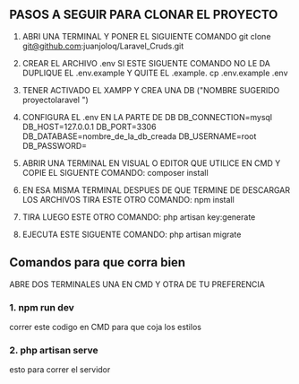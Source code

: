 ## PASOS A SEGUIR PARA CLONAR EL PROYECTO

1. ABRI UNA TERMINAL Y PONER EL SIGUIENTE COMANDO
	git clone git@github.com:juanjoloq/Laravel_Cruds.git

2. CREAR EL ARCHIVO .env SI ESTE SIGUENTE COMANDO NO LE DA DUPLIQUE EL .env.example Y QUITE EL .example.
	cp .env.example .env

3. TENER ACTIVADO EL XAMPP Y CREA UNA DB ("NOMBRE SUGERIDO proyectolaravel ")

4. CONFIGURA EL .env EN LA PARTE DE DB
	DB_CONNECTION=mysql
	DB_HOST=127.0.0.1
	DB_PORT=3306
	DB_DATABASE=nombre_de_la_db_creada
	DB_USERNAME=root
	DB_PASSWORD=

5. ABRIR UNA TERMINAL EN VISUAL O EDITOR QUE UTILICE EN CMD Y COPIE EL SIGUENTE COMANDO:
	composer install

6. EN ESA MISMA TERMINAL DESPUES DE QUE TERMINE DE DESCARGAR LOS ARCHIVOS TIRA ESTE OTRO COMANDO:
	npm install

7. TIRA LUEGO ESTE OTRO COMANDO:
	php artisan key:generate

8. EJECUTA ESTE SIGUENTE COMANDO:
	php artisan migrate

## Comandos para que corra bien 

ABRE DOS TERMINALES UNA EN CMD Y OTRA DE TU PREFERENCIA

### 1. npm run dev
correr este codigo en CMD para que coja los estilos 


### 2. php artisan serve 
esto para correr el servidor 
